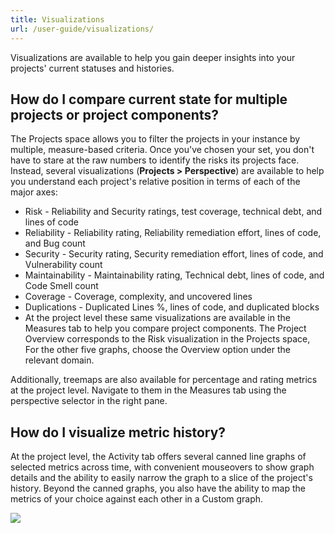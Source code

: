 ```yaml
---
title: Visualizations
url: /user-guide/visualizations/
---
```

Visualizations are available to help you gain deeper insights into your projects' current statuses and histories.

## How do I compare current state for multiple projects or project components?
The Projects space allows you to filter the projects in your instance by multiple, measure-based criteria. Once you've chosen your set, you don't have to stare at the raw numbers to identify the risks its projects face. Instead, several visualizations (**Projects > Perspective**) are available to help you understand each project's relative position in terms of each of the major axes:

* Risk - Reliability and Security ratings, test coverage, technical debt, and lines of code
* Reliability - Reliability rating, Reliability remediation effort, lines of code, and Bug count
* Security - Security rating, Security remediation effort, lines of code, and Vulnerability count
* Maintainability - Maintainability rating, Technical debt, lines of code, and Code Smell count
* Coverage - Coverage, complexity, and uncovered lines
* Duplications - Duplicated Lines %, lines of code, and duplicated blocks
* At the project level these same visualizations are available in the Measures tab to help you compare project components. The Project Overview corresponds to the Risk visualization in the Projects space, For the other five graphs, choose the Overview option under the relevant domain.

Additionally, treemaps are also available for percentage and rating metrics at the project level. Navigate to them in the Measures tab using the perspective selector in the right pane.

## How do I visualize metric history?
At the project level, the Activity tab offers several canned line graphs of selected metrics across time, with convenient mouseovers to show graph details and the ability to easily narrow the graph to a slice of the project's history. Beyond the canned graphs, you also have the ability to map the metrics of your choice against each other in a Custom graph.

![](/images/visualizations.png)
